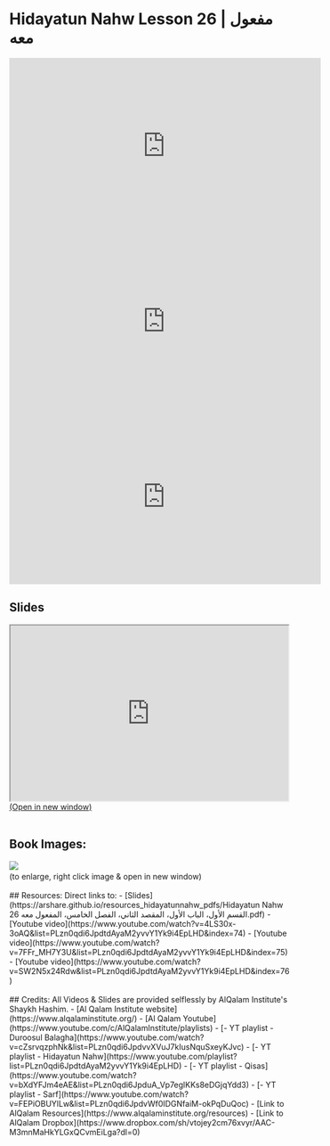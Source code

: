 # Hidayatun Nahw Lesson 26 | مفعول معه

<iframe width="560" height="315" src="https://www.youtube-nocookie.com/embed/4LS30x-3oAQ?start=0" frameborder="0" allow="accelerometer; autoplay; encrypted-media; gyroscope; picture-in-picture" allowfullscreen="allowfullscreen"></iframe><BR>

<iframe width="560" height="315" src="https://www.youtube-nocookie.com/embed/7FFr_MH7Y3U?start=0" frameborder="0" allow="accelerometer; autoplay; encrypted-media; gyroscope; picture-in-picture" allowfullscreen="allowfullscreen"></iframe><BR>

<iframe width="560" height="315" src="https://www.youtube-nocookie.com/embed/SW2N5x24Rdw?start=0" frameborder="0" allow="accelerometer; autoplay; encrypted-media; gyroscope; picture-in-picture" allowfullscreen="allowfullscreen"></iframe><BR>

<h2>Slides</h2>
<div>
    <object
    data='https://arshare.github.io/resources_hidayatunnahw_pdfs/Hidayatun Nahw 26 القسم الأول، الباب الأول، المقصد الثاني، الفصل الخامس، المفعول معه.pdf'
    type="application/pdf"
    width="560"
    height="315"
    >
    <iframe
        src='https://arshare.github.io/resources_hidayatunnahw_pdfs/Hidayatun Nahw 26 القسم الأول، الباب الأول، المقصد الثاني، الفصل الخامس، المفعول معه.pdf'
        width="500"
        height="315"
    >
    <p>This browser does not support PDF!</p>
    </iframe>
    </object>
</div>
<A HREF='https://arshare.github.io/resources_hidayatunnahw_pdfs/Hidayatun Nahw 26 القسم الأول، الباب الأول، المقصد الثاني، الفصل الخامس، المفعول معه.pdf' target=_>(Open in new window)</A>
<BR><BR>
<H2>Book Images:</H2>
<IMG SRC='https://arshare.github.io/resources_hidayatunnahw_book_images/041.png' class=bookpage style="max-width: 30%;">&nbsp;&nbsp;<BR>(to enlarge, right click image & open in new window)<BR><BR>
## Resources:
Direct links to:
- [Slides](https://arshare.github.io/resources_hidayatunnahw_pdfs/Hidayatun Nahw 26 القسم الأول، الباب الأول، المقصد الثاني، الفصل الخامس، المفعول معه.pdf)
- [Youtube video](https://www.youtube.com/watch?v=4LS30x-3oAQ&list=PLzn0qdi6JpdtdAyaM2yvvY1Yk9i4EpLHD&index=74)
- [Youtube video](https://www.youtube.com/watch?v=7FFr_MH7Y3U&list=PLzn0qdi6JpdtdAyaM2yvvY1Yk9i4EpLHD&index=75)
- [Youtube video](https://www.youtube.com/watch?v=SW2N5x24Rdw&list=PLzn0qdi6JpdtdAyaM2yvvY1Yk9i4EpLHD&index=76)
<BR><BR>
## Credits:
All Videos & Slides are provided selflessly by AlQalam Institute's Shaykh Hashim.
- [Al Qalam Institute website](https://www.alqalaminstitute.org/)
- [Al Qalam Youtube](https://www.youtube.com/c/AlQalamInstitute/playlists)
- [- YT playlist - Duroosul Balagha](https://www.youtube.com/watch?v=cZsrvqzphNk&list=PLzn0qdi6JpdvvXVuJ7kIusNquSxeyKJvc)
- [- YT playlist - Hidayatun Nahw](https://www.youtube.com/playlist?list=PLzn0qdi6JpdtdAyaM2yvvY1Yk9i4EpLHD)
- [- YT playlist - Qisas](https://www.youtube.com/watch?v=bXdYFJm4eAE&list=PLzn0qdi6JpduA_Vp7eglKKs8eDGjqYdd3)
- [- YT playlist - Sarf](https://www.youtube.com/watch?v=FEPiOBUYlLw&list=PLzn0qdi6JpdvWf0IDGNfaiM-okPqDuQoc)
- [Link to AlQalam Resources](https://www.alqalaminstitute.org/resources)
- [Link to AlQalam Dropbox](https://www.dropbox.com/sh/vtojey2cm76xvyr/AAC-M3mnMaHkYLGxQCvmEiLga?dl=0)
